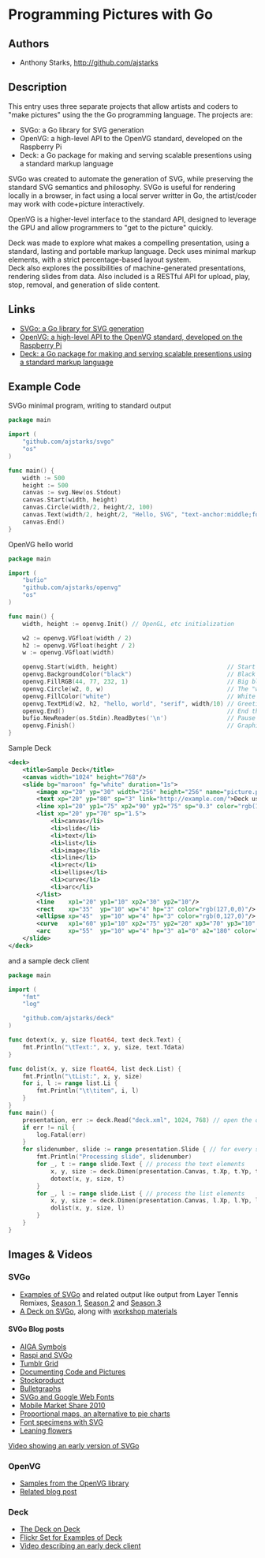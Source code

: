 # Programming Pictures with Go

## Authors
- Anthony Starks, http://github.com/ajstarks

## Description

This entry uses three separate projects that allow artists and coders to "make pictures" using the the Go programming language.  The projects are:

* SVGo: a Go library for SVG generation
* OpenVG: a high-level API to the OpenVG standard, developed on the Raspberry Pi
* Deck: a Go package for making and serving scalable presentions using a standard markup language

SVGo was created to automate the generation of SVG, while preserving the standard SVG semantics and philosophy.
SVGo is useful for rendering locally in a browser, in fact using a local server writter in Go, the artist/coder may work
with code+picture interactively.

OpenVG is a higher-level interface to the standard API, designed to leverage the GPU and allow programmers to "get to the picture" quickly.  

Deck was made to explore what makes a compelling presentation, using a standard, lasting and portable markup language. 
Deck uses minimal markup elements, with a strict percentage-based layout system.  
Deck also explores the possibilities of machine-generated presentations, rendering slides from data.
Also included is a RESTful API for upload, play, stop, removal, and generation of slide content.


## Links

* [SVGo: a Go library for SVG generation](http://github.com/ajstarks/svgo)
* [OpenVG: a high-level API to the OpenVG standard, developed on the Raspberry Pi](http://github.com/ajstarks/openvg)
* [Deck: a Go package for making and serving scalable presentions using a standard markup language](github.com/ajstarks/deck)



## Example Code

SVGo minimal program, writing to standard output
```go
package main

import (
    "github.com/ajstarks/svgo"
    "os"
)

func main() {
    width := 500
    height := 500
    canvas := svg.New(os.Stdout)
    canvas.Start(width, height)
    canvas.Circle(width/2, height/2, 100)
    canvas.Text(width/2, height/2, "Hello, SVG", "text-anchor:middle;font-size:30px;fill:white")
    canvas.End()
}

```


OpenVG hello world
```go
package main

import (
    "bufio"
    "github.com/ajstarks/openvg"
    "os"
)

func main() {
    width, height := openvg.Init() // OpenGL, etc initialization

    w2 := openvg.VGfloat(width / 2)
    h2 := openvg.VGfloat(height / 2)
    w := openvg.VGfloat(width)

    openvg.Start(width, height)                               // Start the picture
    openvg.BackgroundColor("black")                           // Black background
    openvg.FillRGB(44, 77, 232, 1)                            // Big blue marble
    openvg.Circle(w2, 0, w)                                   // The "world"
    openvg.FillColor("white")                                 // White text
    openvg.TextMid(w2, h2, "hello, world", "serif", width/10) // Greetings 
    openvg.End()                                              // End the picture
    bufio.NewReader(os.Stdin).ReadBytes('\n')                 // Pause until [RETURN]
    openvg.Finish()                                           // Graphics cleanup
}
```

Sample Deck
```xml
<deck>
    <title>Sample Deck</title>
    <canvas width="1024" height="768"/>
    <slide bg="maroon" fg="white" duration="1s">
        <image xp="20" yp="30" width="256" height="256" name="picture.png"/>
        <text xp="20" yp="80" sp="3" link="http://example.com/">Deck uses these elements</text>
        <line xp1="20" yp1="75" xp2="90" yp2="75" sp="0.3" color="rgb(127,127,127)"/>
        <list xp="20" yp="70" sp="1.5">
            <li>canvas</li>
            <li>slide</li>
            <li>text</li>
            <li>list</li>
            <li>image</li>
            <li>line</li>
            <li>rect</li>
            <li>ellipse</li>
            <li>curve</li>
            <li>arc</li>
        </list>
        <line    xp1="20" yp1="10" xp2="30" yp2="10"/>
        <rect    xp="35"  yp="10" wp="4" hp="3" color="rgb(127,0,0)"/>
        <ellipse xp="45"  yp="10" wp="4" hp="3" color="rgb(0,127,0)"/>
        <curve   xp1="60" yp1="10" xp2="75" yp2="20" xp3="70" yp3="10" />       
        <arc     xp="55"  yp="10" wp="4" hp="3" a1="0" a2="180" color="rgb(0,0,127)"/>
    </slide>
</deck>
```

and a sample deck client
```go
package main

import (
	"fmt"
	"log"

	"github.com/ajstarks/deck"
)

func dotext(x, y, size float64, text deck.Text) {
	fmt.Println("\tText:", x, y, size, text.Tdata)
}

func dolist(x, y, size float64, list deck.List) {
	fmt.Println("\tList:", x, y, size)
	for i, l := range list.Li {
		fmt.Println("\t\titem", i, l)
	}
}
func main() {
	presentation, err := deck.Read("deck.xml", 1024, 768) // open the deck
	if err != nil {
		log.Fatal(err)
	}
	for slidenumber, slide := range presentation.Slide { // for every slide...
		fmt.Println("Processing slide", slidenumber)
		for _, t := range slide.Text { // process the text elements
			x, y, size := deck.Dimen(presentation.Canvas, t.Xp, t.Yp, t.Sp)
			dotext(x, y, size, t)
		}
		for _, l := range slide.List { // process the list elements
			x, y, size := deck.Dimen(presentation.Canvas, l.Xp, l.Yp, l.Sp)
			dolist(x, y, size, l)
		}
	}
}
```

## Images & Videos

### SVGo

* [Examples of SVGo](http://www.flickr.com/photos/ajstarks/sets/72157623441699483/) and related output like
output from Layer Tennis Remixes, 
[Season 1](http://www.flickr.com/photos/ajstarks/sets/72157625428100068/), 
[Season 2](http://www.flickr.com/photos/ajstarks/sets/72157625302560593/) and 
[Season 3](http://www.flickr.com/photos/ajstarks/sets/72157624950756818/)
* [A Deck on SVGo](https://speakerdeck.com/ajstarks/programming-pictures-with-svgo), along with 
[workshop materials](https://speakerdeck.com/ajstarks/svgo-workshop)

#### SVGo Blog posts

* [AIGA Symbols](http://mindchunk.blogspot.com/2012/07/aiga-symbols.html)
* [Raspi and SVGo](http://mindchunk.blogspot.com/2012/06/raspberry-pi-and-svgo-tools.html)
* [Tumblr Grid](http://mindchunk.blogspot.com/2012/04/tumblr-grid.html)
* [Documenting Code and Pictures](http://mindchunk.blogspot.com/2011/10/documenting-code-and-pictures.html)
* [Stockproduct](http://mindchunk.blogspot.com/2011/08/stockproduct-comparisons-with-svg.html)
* [Bulletgraphs](http://mindchunk.blogspot.com/2011/07/bullet-graphs.html)
* [SVGo and Google Web Fonts](http://mindchunk.blogspot.com/2011/05/svgo-and-google-web-fonts.html)
* [Mobile Market Share 2010](http://mindchunk.blogspot.com/2010/11/mobile-market-share-2010.html)
* [Proportional maps, an alternative to pie charts](http://mindchunk.blogspot.com/2010/10/proportional-maps-alternative-to-pie.html)
* [Font specimens with SVG](http://mindchunk.blogspot.com/2010/04/font-specimens-with-svg.html)
* [Leaning flowers](http://mindchunk.blogspot.com/2010/03/leaning-flowers.html)


[Video showing an early version of SVGo](https://www.youtube.com/watch?v=ze6O2Dj5gQ4)

### OpenVG

* [Samples from the OpenVG library](http://www.flickr.com/photos/ajstarks/sets/72157630913689774/)
* [Related blog post](http://mindchunk.blogspot.com/2012/09/openvg-on-raspberry-pi.html)


### Deck

* [The Deck on Deck](https://speakerdeck.com/ajstarks/deck-a-go-package-for-presentations)
* [Flickr Set for Examples of Deck](http://www.flickr.com/photos/ajstarks/sets/72157634452348637/)
* [Video describing an early deck client](http://vimeo.com/69357909)


